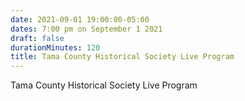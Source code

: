```yaml
---
date: 2021-09-01 19:00:00-05:00
dates: 7:00 pm on September 1 2021
draft: false
durationMinutes: 120
title: Tama County Historical Society Live Program
---
```


Tama County Historical Society Live Program